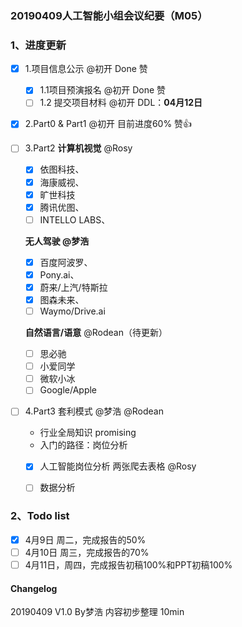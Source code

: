 ### 20190409人工智能小组会议纪要（M05）

### 1、进度更新

- [x] 1.项目信息公示 @初开 Done 赞 

  - [x] 1.1项目预演报名 @初开 Done 赞
  - [ ] 1.2 提交项目材料 @初开 DDL：**04月12日**

- [x] 2.Part0 & Part1 @初开  目前进度60% 赞👍

- [ ] 3.Part2 
  **计算机视觉** @Rosy

  - [x] 依图科技、
  - [x] 海康威视、
  - [x] 旷世科技
  - [x] 腾讯优图、
  - [ ] INTELLO LABS、

  **无人驾驶 @梦浩**

  - [x] 百度阿波罗、
  - [x] Pony.ai、
  - [x] 蔚来/上汽/特斯拉 
  - [x] 图森未来、
  - [ ] Waymo/Drive.ai 

  **自然语言/语意** @Rodean（待更新）

  - [ ] 思必驰
  - [ ] 小爱同学
  - [ ] 微软小冰
  - [ ] Google/Apple  

- [ ] 4.Part3 套利模式 @梦浩 @Rodean 

  - 行业全局知识 promising
  - 入门的路径：岗位分析
  - [x] 人工智能岗位分析  两张爬去表格 @Rosy
  - [ ] 数据分析



### 2、Todo list

- [x] 4月9日 周二，完成报告的50%
- [ ] 4月10日 周三，完成报告的70%
- [ ] 4月11日，周四，完成报告初稿100%和PPT初稿100%

#### Changelog

20190409 V1.0 By梦浩  内容初步整理 10min